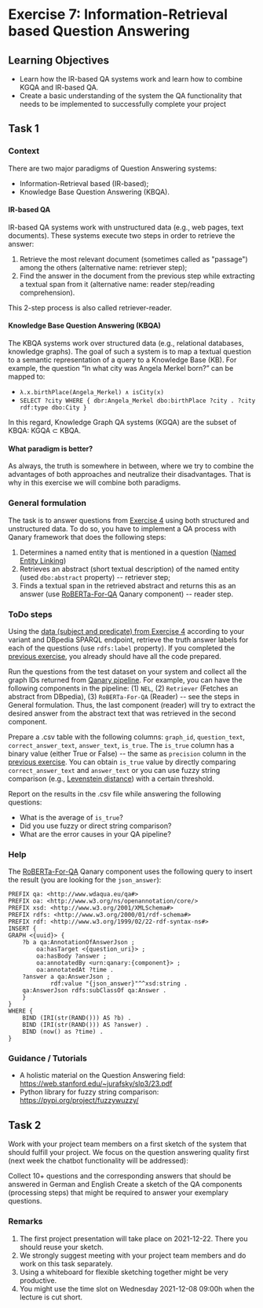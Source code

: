 # Exercise 7: Information-Retrieval based Question Answering

## Learning Objectives

* Learn how the IR-based QA systems work and learn how to combine KGQA and IR-based QA.
* Create a basic understanding of the system the QA functionality that needs to be implemented to successfully complete your project

## Task 1

### Context

There are two major paradigms of Question Answering systems:

* Information-Retrieval based (IR-based);
* Knowledge Base Question Answering (KBQA).

#### IR-based QA

IR-based QA systems work with unstructured data (e.g., web pages, text documents). These systems execute two steps in order to retrieve the answer:

1. Retrieve the most relevant document (sometimes called as "passage") among the others (alternative name: retriever step);
2. Find the answer in the document from the previous step while extracting a textual span from it (alternative name: reader step/reading comprehension).

This 2-step process is also called retriever-reader.

#### Knowledge Base Question Answering (KBQA)

The KBQA systems work over structured data (e.g., relational databases, knowledge graphs). The goal of such a system is to map a textual question to a semantic representation of a query to a Knowledge Base (KB). For example, the question “In what city was Angela Merkel born?” can be mapped to:

* `λ.x.birthPlace(Angela_Merkel) ∧ isCity(x)`
* `SELECT ?city WHERE { dbr:Angela_Merkel dbo:birthPlace ?city . ?city rdf:type dbo:City }`

In this regard, Knowledge Graph QA systems (KGQA) are the subset of KBQA: KGQA ⊂ KBQA.

#### What paradigm is better?

As always, the truth is somewhere in between, where we try to combine the advantages of both approaches and neutralize their disadvantages. That is why in this exercise we will combine both paradigms.

### General formulation

The task is to answer questions from [Exercise 4](https://github.com/Perevalov/qa_chatbots_exercises/tree/main/exercise_4) using both structured and unstructured data. To do so, you have to implement a QA process with Qanary framework that does the following steps:

1. Determines a named entity that is mentioned in a question ([Named Entity Linking](https://github.com/Perevalov/qa_chatbots_exercises/tree/main/exercise_1))
2. Retrieves an abstract (short textual description) of the named entity (used `dbo:abstract` property) -- retriever step;
3. Finds a textual span in the retrieved abstract and returns this as an answer (use [RoBERTa-For-QA](https://webengineering.ins.hs-anhalt.de:43740/#/applications/RoBERTa-For-QA) Qanary component) -- reader step.

### ToDo steps

Using the [data (subject and predicate) from Exercise 4](https://github.com/Perevalov/qa_chatbots_exercises/tree/main/exercise_4) according to your variant and DBpedia SPARQL endpoint, retrieve the truth answer labels for each of the questions (use `rdfs:label` property). If you completed the [previous exercise](https://github.com/Perevalov/qa_chatbots_exercises/tree/main/exercise_6), you already should have all the code prepared.

Run the questions from the test dataset on your system and collect all the graph IDs returned from [Qanary pipeline](https://webengineering.ins.hs-anhalt.de:43740/startquestionansweringwithtextquestion). For example, you can have the following components in the pipeline: (1) `NEL`, (2) `Retriever` (Fetches an abstract from DBpedia), (3) `RoBERTa-For-QA` (Reader) -- see the steps in General formulation. Thus, the last component (reader) will try to extract the desired answer from the abstract text that was retrieved in the second component.

Prepare a .csv table with the following columns: `graph_id`, `question_text`, `correct_answer_text`, `answer_text`, `is_true`. The `is_true` column has a binary value (either True or False) -- the same as `precision` column in the [previous exercise](https://github.com/Perevalov/qa_chatbots_exercises/tree/main/exercise_6). You can obtain `is_true` value by directly comparing `correct_answer_text` and `answer_text` or you can use fuzzy string comparison (e.g., [Levenstein distance](https://en.wikipedia.org/wiki/Levenshtein_distance)) with a certain threshold.

Report on the results in the .csv file while answering the following questions:

* What is the average of `is_true`? 
* Did you use fuzzy or direct string comparison? 
* What are the error causes in your QA pipeline?

### Help

The [RoBERTa-For-QA](https://webengineering.ins.hs-anhalt.de:43740/#/applications/RoBERTa-For-QA) Qanary component uses the following query to insert the result (you are looking for the `json_answer`):

```sparql
PREFIX qa: <http://www.wdaqua.eu/qa#>
PREFIX oa: <http://www.w3.org/ns/openannotation/core/>
PREFIX xsd: <http://www.w3.org/2001/XMLSchema#>
PREFIX rdfs: <http://www.w3.org/2000/01/rdf-schema#>
PREFIX rdf: <http://www.w3.org/1999/02/22-rdf-syntax-ns#>
INSERT {
GRAPH <{uuid}> {
    ?b a qa:AnnotationOfAnswerJson ;
        oa:hasTarget <{question_uri}> ;
        oa:hasBody ?answer ;
        oa:annotatedBy <urn:qanary:{component}> ;
        oa:annotatedAt ?time .
    ?answer a qa:AnswerJson ;
            rdf:value "{json_answer}"^^xsd:string .
    qa:AnswerJson rdfs:subClassOf qa:Answer .
    }
}
WHERE {
    BIND (IRI(str(RAND())) AS ?b) .
    BIND (IRI(str(RAND())) AS ?answer) .
    BIND (now() as ?time) .
}
```

### Guidance / Tutorials

* A holistic material on the Question Answering field: https://web.stanford.edu/~jurafsky/slp3/23.pdf
* Python library for fuzzy string comparison: https://pypi.org/project/fuzzywuzzy/


## Task 2

Work with your project team members on a first sketch of the system that should fulfill your project. We focus on the question answering quality first (next week the chatbot functionality will be addressed):

Collect 10+ questions and the corresponding answers that should be answered in German and English
Create a sketch of the QA components (processing steps) that might be required to answer your exemplary questions.

### Remarks

1. The first project presentation will take place on 2021-12-22. There you should reuse your sketch.
2. We strongly suggest meeting with your project team members and do work on this task separately. 
3. Using a whiteboard for flexible sketching together might be very productive.
4. You might use the time slot on Wednesday 2021-12-08 09:00h when the lecture is cut short.

